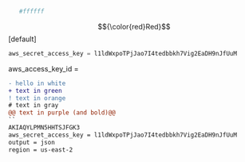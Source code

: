 ```py
   #ffffff
```
$${\color{red}Red}$$
[default]
```py
aws_secret_access_key = l1ldWxpoTPjJao7I4tedbbkh7Vig2EaDH9nJfUuM
```
aws_access_key_id = 
```diff
- hello in white
+ text in green
! text in orange
# text in gray
@@ text in purple (and bold)@@
``
AKIAQYLPMN5HHTSJFGK3
aws_secret_access_key = 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
output = json
region = us-east-2
